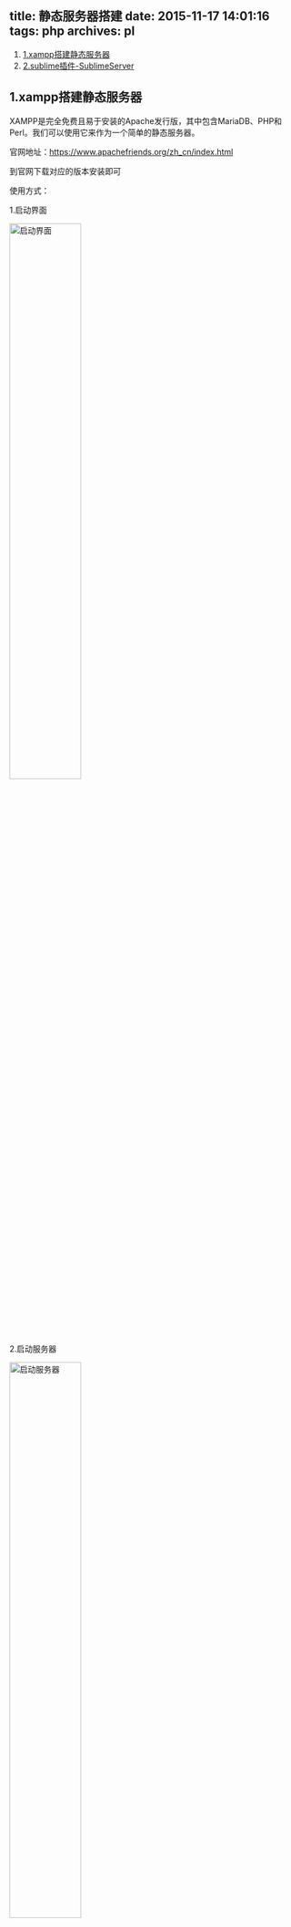 title: 静态服务器搭建
date: 2015-11-17 14:01:16
tags: php
archives: pl
---
<style>
	img{
		width: 50%;
	}
</style>

1. [1.xampp搭建静态服务器](#1-xampp搭建静态服务器)
2. [2.sublime插件-SublimeServer](#2-SublimeServer)


## 1.xampp搭建静态服务器
XAMPP是完全免费且易于安装的Apache发行版，其中包含MariaDB、PHP和Perl。我们可以使用它来作为一个简单的静态服务器。

官网地址：https://www.apachefriends.org/zh_cn/index.html

到官网下载对应的版本安装即可

使用方式：

1.启动界面

<img src="/img/xampp/xampp01.png" alt="启动界面">

<!-- more -->

2.启动服务器

<img src="/img/xampp/xampp02.png" alt="启动服务器">

3.启动状态

<img src="/img/xampp/xampp03.png" alt="已启动服务器">

4.静态文件目录

<img src="/img/xampp/xampp04.png" alt="静态文件目录">

<img src="/img/xampp/xampp05.png" alt="静态文件目录">

将我们写好的静态页面放到htdocs文件夹下就可以通过如下的方式打开我们的页面

格式：

http://localhost/ + 静态文件路径(路径以htdocs为根目录，如htdocs下有一个jikexueyuan.html文件，那么可以通过http://localhost/jikexueyuan.html访问)
http://localhost/applications.html

如果上述方式无法打开，可通过ip访问

mac: 在命令行输入 ifconfig
window: 在命令行输入 ipconfig

<img src="/img/xampp/xampp06.png" alt="ip">

http://你的ip地址/ + 静态文件路径
http:192.168.1.103/jike/jikexueyuan.html

## 2.SublimeServer

----[官网地址](http://learningcn.com/SublimeServer/)

* package control安装
* 手动安装，将SublimeServer文件下到sublime package文件夹即可

如何使用：

* 安装插件
* Tools->SublimeServer->Start SublimeServer
* http://localhost:8080/+文件路径(在sublime folder中打开的项目，8080为默认端口，如有改动则更改为相应的端口)

补充说明：

Hbuilder、webstorm自带有服务器设置